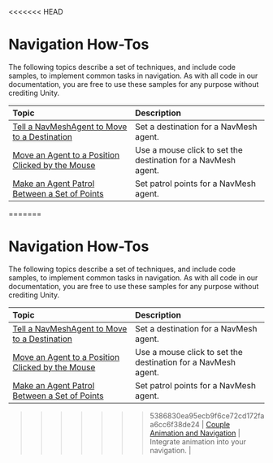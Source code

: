 <<<<<<< HEAD
# Navigation How-Tos

The following topics describe a set of techniques, and include code samples, to implement common tasks in navigation. As with all code in our documentation, you are free to use these samples for any purpose without crediting Unity.

| **Topic**  | **Description**                |
|:-----------|:-------------------------------|
| [Tell a NavMeshAgent to Move to a Destination](NavMoveToDestination.md) | Set a destination for a NavMesh agent. |
| [Move an Agent to a Position Clicked by the Mouse](NavMoveToClickPoint.md) | Use a mouse click to set the destination for a NavMesh agent. |
| [Make an Agent Patrol Between a Set of Points](NavAgentPatrol.md) | Set patrol points for a NavMesh agent. |
=======
# Navigation How-Tos

The following topics describe a set of techniques, and include code samples, to implement common tasks in navigation. As with all code in our documentation, you are free to use these samples for any purpose without crediting Unity.

| **Topic**  | **Description**                |
|:-----------|:-------------------------------|
| [Tell a NavMeshAgent to Move to a Destination](NavMoveToDestination.md) | Set a destination for a NavMesh agent. |
| [Move an Agent to a Position Clicked by the Mouse](NavMoveToClickPoint.md) | Use a mouse click to set the destination for a NavMesh agent. |
| [Make an Agent Patrol Between a Set of Points](NavAgentPatrol.md) | Set patrol points for a NavMesh agent. |
>>>>>>> 5386830ea95ecb9f6ce72cd172faa6cc6f38de24
| [Couple Animation and Navigation](CouplingAnimationAndNavigation.md) | Integrate animation into your navigation. |